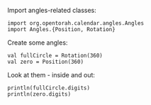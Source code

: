 Import angles-related classes:

```tut:silent
import org.opentorah.calendar.angles.Angles
import Angles.{Position, Rotation}
```

Create some angles:

```tut:book
val fullCircle = Rotation(360)
val zero = Position(360)
```

Look at them - inside and out:

```tut:book
println(fullCircle.digits)
println(zero.digits)
```
